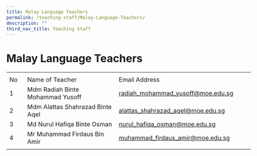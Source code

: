 ```yaml
---
title: Malay Language Teachers
permalink: /teaching-staff/Malay-Language-Teachers/
description: ""
third_nav_title: Teaching Staff
---
```

Malay Language Teachers
=======================
<table border="0" cellpadding="0" cellspacing="0" width="643" style="border-collapse:
 collapse;width:482pt"><colgroup><col width="35" style="mso-width-source:userset;mso-width-alt:1280;width:26pt"> <col width="277" style="mso-width-source:userset;mso-width-alt:10130;width:208pt"> <col width="324" style="mso-width-source:userset;mso-width-alt:11849;width:243pt"> <col width="7" style="mso-width-source:userset;mso-width-alt:256;width:5pt"></colgroup><tbody><tr height="7" style="mso-height-source:userset;height:5.25pt"><td height="7" class="xl68" width="35" style="height:5.25pt;width:26pt"></td><td class="xl67" width="277" style="width:208pt"></td><td class="xl69" width="324" style="width:243pt"></td><td class="xl67" width="7" style="width:5pt"></td></tr><tr height="21" style="height:15.75pt;box-sizing: border-box;border-color:var(--chakra-colors-gray-200);
  overflow-wrap: break-word"><td height="21" class="xl70" style="height:15.75pt">No</td><td class="xl71" style="border-left:none">Name of Teacher</td><td class="xl72" style="border-left:none">Email Address</td><td class="xl67"></td></tr><tr height="21" style="height:15.75pt;box-sizing: border-box;border-color:var(--chakra-colors-gray-200);
  overflow-wrap: break-word"><td height="21" class="xl68" style="height:15.75pt;box-sizing: border-box;
  overflow-wrap: break-word;border-image: initial">1</td><td class="xl73" width="277" style="border-top:none;width:208pt">Mdm Radiah Binte Mohammad Yusoff<span style="mso-spacerun:yes">&nbsp;</span></td><td class="xl66" style="border-top:none;border-left:none"><span style="box-sizing: border-box;border-color:var(--chakra-colors-gray-200);
  overflow-wrap: break-word"><a href="mailto:radiah_mohammad_yusoff@moe.edu.sg">radiah_mohammad_yusoff@moe.edu.sg</a></span></td><td class="xl67"></td></tr><tr height="21" style="height:15.75pt;box-sizing: border-box;border-color:var(--chakra-colors-gray-200);
  overflow-wrap: break-word"><td height="21" class="xl68" style="height:15.75pt;box-sizing: border-box;
  overflow-wrap: break-word;border-image: initial">2</td><td class="xl74" width="277" style="border-top:none;width:208pt">Mdm Alattas Shahrazad Binte Aqel<span style="mso-spacerun:yes">&nbsp;</span></td><td class="xl66" style="border-top:none;border-left:none"><span style="box-sizing: border-box;border-color:var(--chakra-colors-gray-200);
  overflow-wrap: break-word"><a href="mailto:alattas_shahrazad_aqel@moe.edu.sg">alattas_shahrazad_aqel@moe.edu.sg</a></span></td><td class="xl67"></td></tr><tr height="21" style="height:15.75pt;box-sizing: border-box;border-color:var(--chakra-colors-gray-200);
  overflow-wrap: break-word"><td height="21" class="xl68" style="height:15.75pt;box-sizing: border-box;
  overflow-wrap: break-word;border-image: initial">3</td><td class="xl74" width="277" style="border-top:none;width:208pt">Md Nurul Hafiqa Binte Osman</td><td class="xl66" style="border-top:none;border-left:none"><span style="box-sizing: border-box;border-color:var(--chakra-colors-gray-200);
  overflow-wrap: break-word"><a href="mailto:Nurul_hafiqa_osman@moe.edu.sg">nurul_hafiqa_osman@moe.edu.sg</a></span></td><td class="xl67"></td></tr><tr height="21" style="height:15.75pt;box-sizing: border-box;border-color:var(--chakra-colors-gray-200);
  overflow-wrap: break-word"><td height="21" class="xl68" style="height:15.75pt;box-sizing: border-box;
  overflow-wrap: break-word;border-image: initial">4</td><td class="xl74" width="277" style="border-top:none;width:208pt">Mr Muhammad Firdaus Bin Amir<span style="mso-spacerun:yes">&nbsp;</span></td><td class="xl66" style="border-top:none;border-left:none"><span style="box-sizing: border-box;border-color:var(--chakra-colors-gray-200);
  overflow-wrap: break-word"><a href="mailto:Muhammad_firdaus_amir@moe.edu.sg">muhammad_firdaus_amir@moe.edu.sg</a></span></td><td class="xl67"></td></tr><tr height="7" style="mso-height-source:userset;height:5.25pt"><td height="7" class="xl68" style="height:5.25pt"></td><td class="xl67"></td><td class="xl69"></td><td class="xl67"></td></tr></tbody></table>